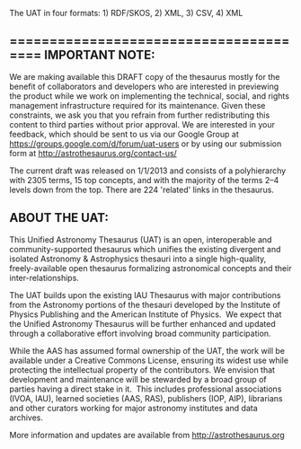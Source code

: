 The UAT in four formats: 1) RDF/SKOS, 2) XML, 3) CSV, 4) XML

======================================= 
IMPORTANT NOTE: 
--------------- 

We are making available this DRAFT copy of the thesaurus mostly for the benefit of collaborators and developers who are interested in previewing the product while we work on implementing the technical, social, and rights management infrastructure required for its maintenance.  Given these constraints, we ask you that you refrain from further redistributing this content to third parties without prior approval.  We are interested in your feedback, which should be sent to us via our Google Group at https://groups.google.com/d/forum/uat-users or by using our submission form at http://astrothesaurus.org/contact-us/

The current draft was released on 1/1/2013 and consists of a polyhierarchy with 2305 terms, 15 top concepts, and with the majority of the terms 2–4 levels down from the top. There are 224 'related' links in the thesaurus. 

ABOUT THE UAT: 
-------------- 

This Unified Astronomy Thesaurus (UAT) is an open, interoperable and community-supported thesaurus which unifies the existing divergent and isolated Astronomy & Astrophysics thesauri into a single high-quality, freely-available open thesaurus formalizing astronomical concepts and their inter-relationships. 

The UAT builds upon the existing IAU Thesaurus with major contributions from the Astronomy portions of the thesauri developed by the Institute of Physics Publishing and the American Institute of Physics.  We expect that the Unified Astronomy Thesaurus will be further enhanced and updated through a collaborative effort involving broad community participation. 

While the AAS has assumed formal ownership of the UAT, the work will be available under a Creative Commons License, ensuring its widest use while protecting the intellectual property of the contributors. We envision that development and maintenance will be stewarded by a broad group of parties having a direct stake in it.  This includes professional associations (IVOA, IAU), learned societies (AAS, RAS), publishers (IOP, AIP), librarians and other curators working for major astronomy institutes and data archives. 

More information and updates are available from http://astrothesaurus.org
